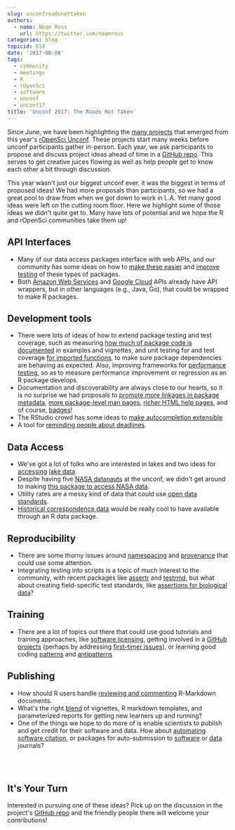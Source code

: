 ```yaml
---
slug: unconfroadsnottaken
authors:
  - name: Noam Ross
    url: https://twitter.com/noamross
categories: blog
topicid: 814
date: '2017-08-08'
tags:
  - community
  - meetings
  - R
  - rOpenSci
  - software
  - unconf
  - unconf17
title: 'Unconf 2017: The Roads Not Taken'
---
```


Since June, we have been highlighting the [many projects](https://ropensci.org/blog/blog/2017/06/08/unconf_recap_4) that emerged from this year's [rOpenSci Unconf](https://ropensci.org/blog/blog/2017/06/02/unconf2017). These projects start many weeks before unconf participants gather in-person. Each year, we ask participants to propose and discuss project ideas ahead of time in a [GitHub repo](https://github.com/ropensci/unconf17/issues). This serves to get creative juices flowing as well as help people get to know each other a bit through discussion.

This year wasn't just our biggest unconf ever, it was the biggest in terms of proposed ideas! We had more proposals than participants, so we had a great pool to draw from when we got down to work in L.A. Yet many good ideas were left on the cutting room floor. Here we highlight some of those ideas we didn't quite get to. Many have lots of potential and we hope the R and rOpenSci communities take them up!

## API Interfaces

- Many of our data access packages interface with web APIs, and our community has some ideas on how to [make these easier](https://github.com/ropensci/unconf17/issues/85) and [improve testing](https://github.com/ropensci/unconf17/issues/25) of these types of packages.
- Both [Amazon Web Services](https://github.com/ropensci/unconf17/issues/14) and [Google Cloud](https://github.com/ropensci/unconf17/issues/70) APIs already have API wrappers, but in other languages (e.g., Java, Go), that could be wrapped to make R packages.

## Development tools

- There were lots of ideas of how to extend package testing and test coverage, such as measuring [how much of package code is documented](https://github.com/ropensci/unconf17/issues/2) in examples and vignettes, and unit testing for and test coverage [for imported functions](https://github.com/ropensci/unconf17/issues/3), to make sure package dependencies are behaving as expected. Also, improving frameworks for [performance testing](https://github.com/ropensci/unconf17/issues/90), so as to measure performance improvement or regression as an R package develops.
- Documentation and discoverability are always close to our hearts, so it is no surprise we had proposals to [promote more linkages in package metadata](https://github.com/ropensci/unconf17/issues/41), [more package-level man pages](https://github.com/ropensci/unconf17/issues/44), [richer HTML help pages](https://github.com/ropensci/unconf17/issues/83), and of course, [badges](https://github.com/ropensci/unconf17/issues/58)!
- The RStudio crowd has some ideas to [make autocompletion extensible](https://github.com/ropensci/unconf17/issues/52)
- A tool for [reminding people about deadlines](https://github.com/ropensci/unconf17/issues/59).

## Data Access

- We've got a lot of folks who are interested in lakes and two ideas for [accessing](https://github.com/ropensci/unconf17/issues/42) [lake data](https://github.com/ropensci/unconf17/issues/21).
- Despite having five [NASA datanauts](https://open.nasa.gov/explore/datanauts/) at the unconf, we didn't get around to making [this package to access NASA data](https://github.com/ropensci/unconf17/issues/67).
- Utility rates are a messy kind of data that could use [open data standards](https://github.com/ropensci/unconf17/issues/94).
- [Historical correspondence data](https://github.com/ropensci/unconf17/issues/79) would be really cool to have available through an R data package.

## Reproducibility

- There are some thorny issues around [namespacing](https://github.com/ropensci/unconf17/issues/22) and [provenance](https://github.com/ropensci/unconf17/issues/23) that could use some attention.
- Integrating testing into scripts is a topic of much interest to the community, with recent packages like [assertr](https://ropensci.org/blog/blog/2017/04/11/assertr) and [testrmd](https://github.com/ropenscilabs/testrmd), but what about creating field-specific test standards, like [assertions for biological data](https://github.com/ropensci/unconf17/issues/37)?

## Training

- There are a lot of topics out there that could use good tutorials and training approaches, like [software licensing](https://github.com/ropensci/unconf17/issues/32), getting involved in a [GitHub projects](https://github.com/ropensci/unconf17/issues/45) (perhaps by addressing [first-timer issues](https://github.com/ropensci/unconf17/issues/47)), or learning good coding [patterns](https://github.com/ropensci/unconf17/issues/75) and [antipatterns](https://github.com/ropensci/unconf17/issues/26)

## Publishing

- How should R users handle [reviewing and commenting](https://github.com/ropensci/unconf17/issues/86) R-Markdown documents.
- What's the right [blend](https://github.com/ropensci/unconf17/issues/51) of vignettes, R markdown templates, and parameterized reports for getting new learners up and running?
- One of the things we hope to do more of is enable scientists to publish and get credit for their software and data. How about [automating software citation](https://github.com/ropensci/unconf17/issues/24), or packages for auto-submission to [software](https://github.com/ropensci/unconf17/issues/46) or [data](https://github.com/ropensci/unconf17/issues/87) journals?

<br><br>

## It's Your Turn

Interested in pursuing one of these ideas? Pick up on the discussion in the project's [GitHub repo](https://github.com/ropensci/unconf17/issues) and the friendly people there will welcome your contributions!



